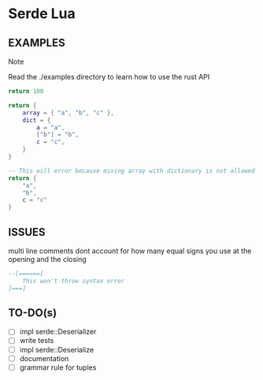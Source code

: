 # Serde Lua

## EXAMPLES

> [!NOTE]
> Read the ./examples directory to learn how to use the rust API

```lua
return 100
```

```lua
return {
    array = { "a", "b", "c" },
    dict = {
        a = "a",
        ["b"] = "b",
        c = "c",
    }
}
```

```lua
-- This will error because mixing array with dictionary is not allowed
return {
    "a",
    "b",
    c = "c"
}
```

## ISSUES

multi line comments dont account for how many equal signs you use at the opening and the closing

```lua
--[======[
    This won't throw syntax error
]===]
```

## TO-DO(s)

- [ ] impl serde::Deserializer
- [ ] write tests
- [ ] impl serde::Deserialize
- [ ] documentation
- [ ] grammar rule for tuples
